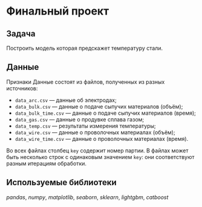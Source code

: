 # Финальный проект

## Задача

Построить модель которая предскажет температуру стали.

## Данные

Признаки
Данные состоят из файлов, полученных из разных источников:
- `data_arc.csv` — данные об электродах;
- `data_bulk.csv` — данные о подаче сыпучих материалов (объём);
- `data_bulk_time.csv` *—* данные о подаче сыпучих материалов (время);
- `data_gas.csv` — данные о продувке сплава газом;
- `data_temp.csv` — результаты измерения температуры;
- `data_wire.csv` — данные о проволочных материалах (объём);
- `data_wire_time.csv` — данные о проволочных материалах (время).

Во всех файлах столбец `key` содержит номер партии. В файлах может быть несколько строк с одинаковым значением `key`: они соответствуют разным итерациям обработки.


## Используемые библиотеки
*pandas*, *numpy*, *matplotlib*, *seaborn*, *sklearn*, *lightgbm*, *catboost*
